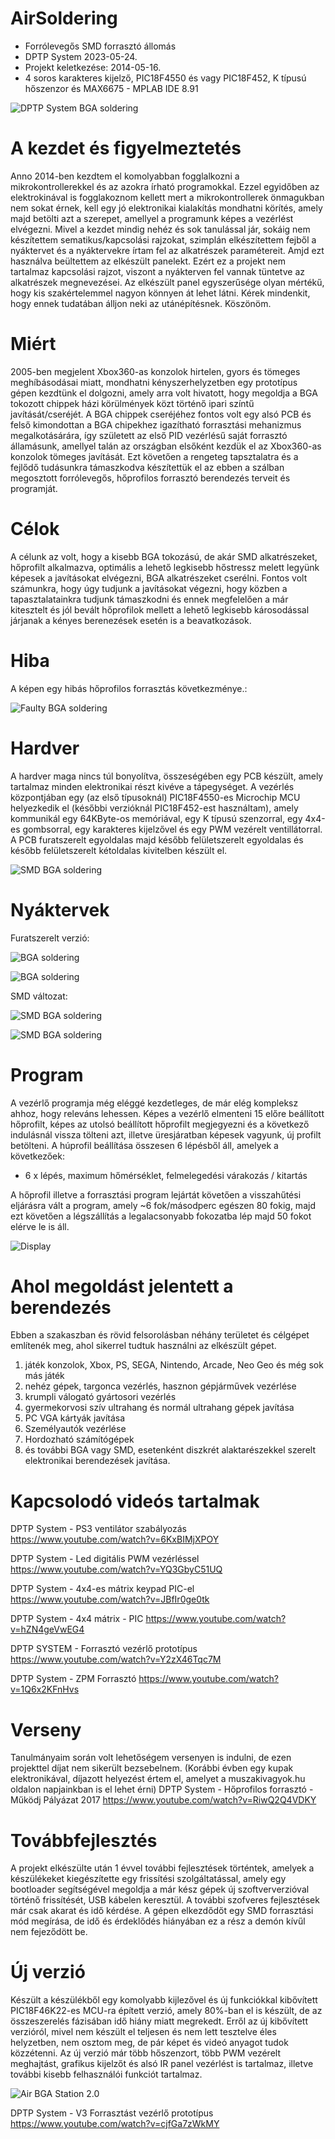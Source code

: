 # AirSoldering
* Forrólevegős SMD forrasztó állomás
* DPTP System 2023-05-24.
* Projekt keletkezése: 2014-05-16.
* 4 soros karakteres kijelző, PIC18F4550 és vagy PIC18F452, K típusú hőszenzor és MAX6675 - MPLAB IDE 8.91

![DPTP System BGA soldering](https://github.com/DPTPSystem/AirSoldering/blob/master/images/131744_dptp_bga_gep.jpg "DPTP System BGA soldering")

# A kezdet és figyelmeztetés
Anno 2014-ben kezdtem el komolyabban fogglalkozni a mikrokontrollerekkel és az azokra írható programokkal. Ezzel egyidőben az elektrokinával is 
fogglakoznom kellett mert a mikrokontrollerek önmagukban nem sokat érnek, kell egy jó elektronikai kialakítás mondhatni körítés, amely majd 
betölti azt a szerepet, amellyel a programunk képes a vezérlést elvégezni. Mivel a kezdet mindig nehéz és sok tanulással jár, sokáig nem készítettem
sematikus/kapcsolási rajzokat, szimplán elkészítettem fejből a nyáktervet és a nyáktervekre írtam fel az alkatrészek paramétereit. Amjd ezt használva
beültettem az elkészült panelekt. Ezért ez a projekt nem tartalmaz kapcsolási rajzot, viszont a nyákterven fel vannak tüntetve az alkatrészek
megnevezései. Az elkészült panel egyszerűsége olyan mértékű, hogy kis szakértelemmel nagyon könnyen át lehet látni. Kérek mindenkit, hogy ennek
tudatában álljon neki az utánépítésnek. Köszönöm.

# Miért
2005-ben megjelent Xbox360-as konzolok hirtelen, gyors és tömeges meghíbásodásai miatt, mondhatni kényszerhelyzetben egy prototípus gépen
kezdtünk el dolgozni, amely arra volt hivatott, hogy megoldja a BGA tokozott chippek házi körülmények közt történő ipari színtű javítását/cseréjét.
A BGA chippek cseréjéhez fontos volt egy alsó PCB és felső kimondottan a BGA chipekhez igazítható forrasztási mehanizmus megalkotásárára, így
született az első PID vezérlésű saját forrasztó államásunk, amellyel talán az országban elsőként kezdük el az Xbox360-as konzolok tömeges javítását.
Ezt követően a rengeteg tapsztalatra és a fejlődő tudásunkra támaszkodva készítettük el az ebben a szálban megosztott forrólevegős, hőprofilos
forrasztó berendezés terveit és programját.

# Célok
A célunk az volt, hogy a kisebb BGA tokozású, de akár SMD alkatrészeket, hőprofilt alkalmazva, optimális a lehető legkisebb hőstressz melett
legyünk képesek a javításokat elvégezni, BGA alkatrészeket cserélni. Fontos volt számunkra, hogy úgy tudjunk a javításokat végezni, hogy közben
a tapasztalatainkra tudjunk támaszkodni és ennek megfelelően a már kitesztelt és jól bevált hőprofilok mellett a lehető legkisebb károsodással
járjanak a kényes berenezések esetén is a beavatkozások.

# Hiba
A képen egy hibás hőprofilos forrasztás következménye.:

![Faulty BGA soldering](https://github.com/DPTPSystem/AirSoldering/blob/master/images/131744_bga2.jpg "Faulty BGA soldering")

# Hardver
A hardver maga nincs túl bonyolítva, összeségében egy PCB készült, amely tartalmaz minden elektronikai részt kivéve a tápegységet. A vezérlés
központjában egy (az első típusoknál) PIC18F4550-es Microchip MCU helyezkedik el (későbbi verzióknál PIC18F452-est használtam), amely kommunikál
egy 64KByte-os memóriával, egy K típusú szenzorral, egy 4x4-es gombsorral, egy karakteres kijelzővel és egy PWM vezérelt ventillátorral. 
A PCB furatszerelt egyoldalas majd később felületszerelt egyoldalas és később felületszerelt kétoldalas kivitelben készült el.

![SMD BGA soldering](https://github.com/DPTPSystem/AirSoldering/blob/master/images/14484406329764_b.jpg "SMD BGA soldering")

# Nyáktervek
Furatszerelt verzió:

![BGA soldering](https://github.com/DPTPSystem/AirSoldering/blob/master/images/pcb1.PNG "BGA soldering")

![BGA soldering](https://github.com/DPTPSystem/AirSoldering/blob/master/images/pcb1_b.PNG "BGA soldering")

SMD változat:

![SMD BGA soldering](https://github.com/DPTPSystem/AirSoldering/blob/master/images/pcb2.PNG "SMD BGA soldering")

![SMD BGA soldering](https://github.com/DPTPSystem/AirSoldering/blob/master/images/pcb2_c.PNG "SMD BGA soldering")

# Program
A vezérlő programja még eléggé kezdetleges, de már elég kompleksz ahhoz, hogy releváns lehessen. Képes a vezérlő elmenteni 15 előre beállított
hőprofilt, képes az utolsó beállított hőprofilt megjegyezni és a következő indulásnál vissza tölteni azt, illetve üresjáratban képesek vagyunk,
új profilt betölteni. A húprofil beállítása összesen 6 lépésből áll, amelyek a következőek:
- 6 x lépés, maximum hőmérséklet, felmelegedési várakozás / kitartás

A hőprofil illetve a forrasztási program lejártát követően a visszahűtési eljárásra vált a program, amely ~6 fok/másodperc egészen 80 fokig, 
majd ezt követően a légszállítás a legalacsonyabb fokozatba lép majd 50 fokot elérve le is áll.

![Display](https://github.com/DPTPSystem/AirSoldering/blob/master/images/14484406336272_b.jpg "Display")

# Ahol megoldást jelentett a berendezés
Ebben a szakaszban és rövid felsorolásban néhány területet és célgépet említenék meg, ahol sikerrel tudtuk használni az elkészült gépet.
1. játék konzolok, Xbox, PS, SEGA, Nintendo, Arcade, Neo Geo és még sok más játék
2. nehéz gépek, targonca vezérlés, hasznon gépjárművek vezérlése
3. krumpli válogató gyártosori vezérlés
4. gyermekorvosi szív ultrahang és normál ultrahang gépek javítása
5. PC VGA kártyák javítása
6. Személyautók vezérlése
7. Hordozható számítógépek
8. és további BGA vagy SMD, esetenként diszkrét alaktarészekkel szerelt elektronikai berendezések javítása.

# Kapcsolodó videós tartalmak
DPTP System - PS3 ventilátor szabályozás
https://www.youtube.com/watch?v=6KxBIMjXPOY

DPTP System - Led digitális PWM vezérléssel
https://www.youtube.com/watch?v=YQ3GbyC51UQ

DPTP System - 4x4-es mátrix keypad PIC-el 
https://www.youtube.com/watch?v=JBfIr0ge0tk

DPTP System - 4x4 mátrix - PIC 
https://www.youtube.com/watch?v=hZN4geVwEG4

DPTP SYSTEM - Forrasztó vezérlő prototípus 
https://www.youtube.com/watch?v=Y2zX46Tqc7M

DPTP System - ZPM Forrasztó 
https://www.youtube.com/watch?v=1Q6x2KFnHvs

# Verseny
Tanulmányaim során volt lehetőségem versenyen is indulni, de ezen projekttel díjat nem sikerült bezsebelnem. (Korábbi évben egy kupak 
elektronikával, díjazott helyezést értem el, amelyet a muszakivagyok.hu oldalon napjainkban is el lehet érni)
DPTP System - Hőprofilos forrasztó - Működj Pályázat 2017 
https://www.youtube.com/watch?v=RiwQ2Q4VDKY

# Továbbfejlesztés
A projekt elkészülte után 1 évvel további fejlesztések történtek, amelyek a készülékeket kiegészítette egy frissítési szolgáltatással, amely 
egy bootloader segítségével megoldja a már kész gépek új szoftververzióval történő frissítését, USB kábelen keresztül. A további szofveres
fejlesztések már csak akarat és idő kérdése. A gépen elkezdődőt egy SMD forrasztási mód megírása, de idő és érdeklődés hiányában ez a rész
a demón kívűl nem fejeződött be.

# Új verzió
Készült a készülékből egy komolyabb kijlezővel és új funkciókkal kibővített PIC18F46K22-es MCU-ra épített verzió, amely 80%-ban el is készült, de
az összeszerelés fázisában idő hiány miatt megrekedt. Erről az új kibővített verzióról, mivel nem készült el teljesen és nem lett tesztelve
éles helyzetben, nem osztom meg, de pár képet és videó anyagot tudok közzétenni. Az új verzió már több hőszenzort, több PWM vezérelt meghajtást,
grafikus kijelzőt és alsó IR panel vezérlést is tartalmaz, illetve további kisebb felhasználói funkciót tartalmaz.

![Air BGA Station 2.0](https://github.com/DPTPSystem/AirSoldering/blob/master/images/forraszto_v3.JPG "Air BGA Station 2.0")

DPTP System - V3 Forrasztást vezérlő prototípus 
https://www.youtube.com/watch?v=cjfGa7zWkMY